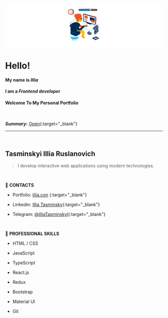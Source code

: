 ![Header](./Header.png) 

# Hello! 
#### My name is ***Illia***
#### I am a ***Frontend developer***
#### Welcome To My Personal Portfolio

<br>

***Summary:*** [Open](https://drive.google.com/file/d/1ncUOtKuBYYZQj5bDnlpXXPFcxIX4Lzrs/view?usp=sharing){:target="_blank"}

---
 <br>

## Tasminskyi Illia Ruslanovich

> I develop interactive web applications using modern technologies.
 <br>

:briefcase: **CONTACTS**

* Portfolio: [illia.con](https://www.google.com) {:target="_blank"}

* Linkedin: [Illia Tasminsky](https://www.linkedin.com/in/illia-tasminskyi-6349331b6/){:target="_blank"}

* Telegram: [@illiaTasminskyi](https://t.me/illiaTasminskyi){:target="_blank"}
<br>

:wrench: **PROFESSIONAL SKILLS**
* HTML / CSS 

* JavaScript 

* TypeScript 

* React.js 

* Redux

* Bootstrap

* Material UI 

* Git 

